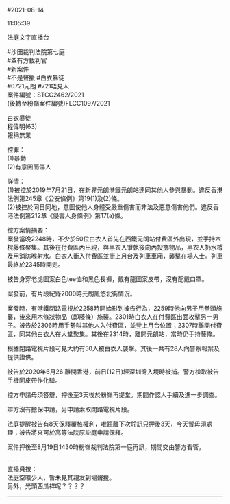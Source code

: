 #2021-08-14


11:05:39

法庭文字直播台

\#沙田裁判法院第七庭  
\#覃有方裁判官  
\#新案件  
\#不是聲援 \#白衣暴徒  
\#0721元朗 \#721唔見人  
案件編號：STCC2462/2021  
(後轉至粉嶺案件編號)FLCC1097/2021  
  
白衣暴徒  
程偉明(63)  
報稱無業  
  
控罪：  
(1)暴動  
(2)有意圖而傷人  
  
詳情：  
(1)被控於2019年7月21日，在新界元朗港鐵元朗站連同其他人參與暴動。違反香港法例第245章《公安條例》第19(1)及(2)條。  
(2)被控於同日同地，意圖使他人身體受嚴重傷害而非法及惡意傷害他們。違反香港法例第212章《侵害人身條例》第17(a)條。  
  
控方案情摘要：  
案發當晚2248時，不少於50位白衣人首先在西鐵元朗站付費區外出現，並手持木棍藤條聚集。其後在付費區內出現，與黑衣人爭執後向內投擲物品，黑衣人扔水樽及用消防喉射水。白衣人衝入付費區並衝上月台及列車車廂，襲擊在場人士。列車最終於2345時開走。  
  
被告身穿老虎圖案白色tee恤和黑色長褲，戴有龍圖案皮帶，沒有配戴口罩。  
  
案發前，有片段紀錄2000時元朗鳳悠北街情況。  
  
案發時，有港鐵閉路電視於2258時開始影到被告行為，2259時他向男子用拳頭施襲，後來用木條狀物品（即藤條）施襲。2301時白衣人在付費區出面攻擊另一男子。被告於2306時用手勢叫其他人入付費區，並登上月台位置；2307時離開付費區，同其他白衣人在大堂聚集。其後在2314時，離開元朗站，當時仍手持藤條。  
  
根據閉路電視片段可見大約有50人被白衣人襲擊。其後一共有28人向警察報案及提供證供。  
  
被告於2020年6月26 離開香港，前日(12日)經深圳灣入境時被捕。警方檢取被告手機同皮帶作化驗。  
  
控方申請毋須答辯，押後至3天後於粉嶺再提堂。期間作認人手續及進一步調查。  
  
辯方沒有擔保申請，另申請索取閉路電視片段。  
  
法庭提醒被告有8天保釋覆核權利，唯距離下次聆訊只押後3天，今天暫毋須處理；被告將來可於高等法院原訟庭申請保釋。  
  
案件押後至8月19日1430時粉嶺裁判法院第一庭再訊，期間交由警方看管。  
  
\- - - - -  
直播員按：  
法庭空曠少人，暫未見其親友到場聲援。  
另外，光頭西瓜祥呢？？？？

---
      